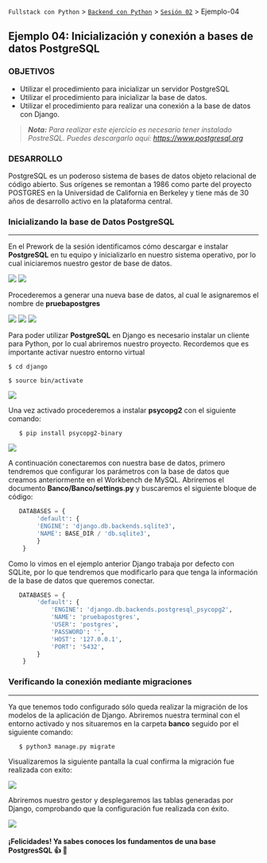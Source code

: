 `Fullstack con Python` > [`Backend con Python`](../../Readme.md) > [`Sesión 02`](../Readme.md) > Ejemplo-04

## Ejemplo 04: Inicialización y conexión a bases de datos PostgreSQL

### OBJETIVOS
- Utilizar el procedimiento para inicializar un servidor PostgreSQL
- Utilizar el procedimiento para inicializar la base de datos.
- Utilizar el procedimiento para realizar una conexión a la base de datos con Django.

> *__Nota:__ Para realizar este ejercicio es necesario tener instalado PostreSQL. Puedes descargarlo aquí: https://www.postgresql.org*


### DESARROLLO
PostgreSQL es un poderoso sistema de bases de datos objeto relacional de código abierto.
Sus orígenes se remontan a 1986 como parte del proyecto POSTGRES en la Universidad de California en Berkeley y tiene más de 30 años de desarrollo activo en la plataforma central.


### Inicializando la base de Datos PostgreSQL
***

En el Prework de la sesión identificamos cómo descargar e instalar __PostgreSQL__ en tu equipo y inicializarlo en nuestro sistema operativo, por lo cual iniciaremos nuestro gestor de base de datos.

![](img/1.png)
![](img/2.png)

Procederemos a generar una nueva base de datos, al cual le asignaremos el nombre de __pruebapostgres__

![](img/3.png)
![](img/4.png)
![](img/5.png)


Para poder utilizar __PostgreSQL__ en Django es necesario instalar un cliente para Python, por lo cual abriremos nuestro proyecto. Recordemos que es importante activar nuestro entorno virtual

```console
$ cd django
```

```console
$ source bin/activate
```
![](img/6.png)

Una vez activado procederemos a instalar __psycopg2__ con el siguiente comando:

```console
   $ pip install psycopg2-binary
```

   ![](img/7.png)

A continuación conectaremos con nuestra base de datos, primero tendremos que configurar los parámetros con la base de datos que creamos anteriormente en el Workbench de MySQL. Abriremos el documento __Banco/Banco/settings.py__ y buscaremos el siguiente bloque de código:

```python
   DATABASES = {
    	'default': {
        'ENGINE': 'django.db.backends.sqlite3',
        'NAME': BASE_DIR / 'db.sqlite3',
    	}
	}
```

Como lo vimos en el ejemplo anterior Django trabaja por defecto con SQLite, por lo que tendremos que modificarlo para que tenga la información de la base de datos que queremos conectar.

```python
   DATABASES = {
        'default': {
            'ENGINE': 'django.db.backends.postgresql_psycopg2',
            'NAME': 'pruebapostgres',
            'USER': 'postgres',
            'PASSWORD': '',
            'HOST': '127.0.0.1',
            'PORT': '5432',
        }
    }
```

### Verificando la conexión mediante migraciones
***

Ya que tenemos todo configurado sólo queda realizar la migración de los modelos de la aplicación de Django. Abriremos nuestra terminal con el entorno activado y nos situaremos en la carpeta __banco__ seguido por el siguiente comando: 


```console
   $ python3 manage.py migrate
```

Visualizaremos la siguiente pantalla la cual confirma la migración fue realizada con exito:

![](img/10.png)

Abriremos nuestro gestor y desplegaremos las tablas generadas por Django, comprobando que la configuración fue realizada con éxito.

![](img/11.png)

#### ¡Felicidades! Ya sabes conoces los fundamentos de una base PostgresSQL :+1: :1st_place_medal: